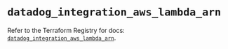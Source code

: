 # `datadog_integration_aws_lambda_arn`

Refer to the Terraform Registry for docs: [`datadog_integration_aws_lambda_arn`](https://registry.terraform.io/providers/datadog/datadog/3.59.0/docs/resources/integration_aws_lambda_arn).
